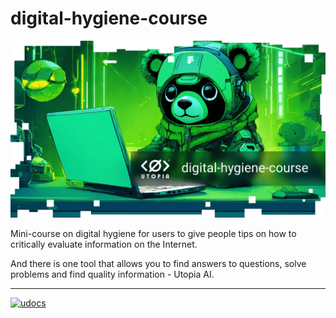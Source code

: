 # digital-hygiene-course

![udocs](frame.png)

Mini-course on digital hygiene for users to give people tips on how to critically evaluate information on the Internet.

And there is one tool that allows you to find answers to questions, solve problems and find quality information - Utopia AI.

---

[![udocs](https://github.com/Sagleft/ures/blob/master/udocs-btn.png?raw=true)](https://udocs.gitbook.io/utopia-api/)
